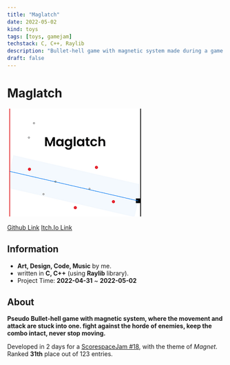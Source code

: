 ```yaml
---
title: "Maglatch"
date: 2022-05-02
kind: toys
tags: [toys, gamejam]
techstack: C, C++, Raylib
description: "Bullet-hell game with magnetic system made during a game jam."
draft: false
---
```


# Maglatch

![project banner](./banner.png)

[Github Link](https://github.com/komugi1211s/BlackAndWhiteJam-RingBuf)
[Itch.Io Link](https://komugi1211s.itch.io/maglatch)

## Information
 - **Art, Design, Code, Music** by me.
 - written in **C, C++** (using **Raylib** library).
 - Project Time: **2022-04-31** ~ **2022-05-02**

## About

**Pseudo Bullet-hell game with magnetic system, where the movement and attack are stuck into one. fight against the horde of enemies, keep the combo intact, never stop moving.**

Developed in 2 days for a [ScorespaceJam #18](https://itch.io/jam/scorejam18), with the theme of _Magnet_.  
Ranked **31th** place out of 123 entries.
